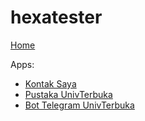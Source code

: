 # hexatester

[Home](/)

Apps:

- [Kontak Saya](https://hexatester.github.io/kontak-saya/)
- [Pustaka UnivTerbuka](https://univterbuka.github.io/pustaka/)
- [Bot Telegram UnivTerbuka](https://t.me/UniversitasTerbukaBot)
